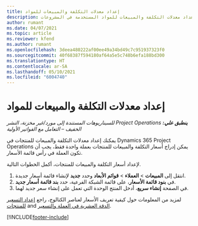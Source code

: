 ```yaml
---
title: إعداد معدلات التكلفة والمبيعات للمواد
description: يوفر هذا الموضوع معلومات حول كيفية إعداد معدلات التكلفة والمبيعات للمواد‬ المستخدمة في المشروعات.
author: rumant
ms.date: 04/07/2021
ms.topic: article
ms.reviewer: kfend
ms.author: rumant
ms.openlocfilehash: 3deea480222af00ee49a34bd49c7c951937323f0
ms.sourcegitcommit: 40f68387f594180af64a5e5c748b6efa188bd300
ms.translationtype: HT
ms.contentlocale: ar-SA
ms.lasthandoff: 05/10/2021
ms.locfileid: "6004740"
---
```

# <a name="set-up-cost-and-sales-rates-for-materials"></a>إعداد معدلات التكلفة والمبيعات للمواد

_**ينطبق علي:** ‏‫Project Operations للسيناريوهات المستندة إلى مورد/غير مخزنة‬، ‏‫النشر الخفيف – التعامل مع الفواتير الأولية‬_

يمكنك إعداد معدلات التكلفة والمبيعات للمنتجات في Dynamics 365 Project Operations يمكن إدراج أسعار التكلفة والمبيعات للمنتجات بعملة واحدة فقط، يجب أن تكون العملة في رأس قائمة الأسعار.

لإعداد أسعار التكلفة والمبيعات للمنتجات، أكمل الخطوات التالية. 

1. انتقل إلى **المبيعات** > **العملاء** > **قوائم الأبعاد** وحدد **جديد** لإنشاء قائمة أسعار جديدة. 
2. في **بنود قائمة الأسعار**، على قائمة الشبكة الفرعية، حدد **بند قائمة أسعار جديد**. 
3. في الصفحة **إنشاء سريع**، أدخل المنتج الوحدة التي تعمل على إنشاء سعر جديد لهما.

لمزيد من المعلومات حول كيفية تعريف الأسعار لعناصر الكتالوج، راجع [إعداد التسعير للمنتجات](/dynamics365/sales-enterprise/create-price-lists-price-list-items-define-pricing-products.md) and [الدقة العشرية في العملة والتسعير](/dynamics365/sales-enterprise/decimal-precision-currency-pricing.md).

[!INCLUDE[footer-include](../includes/footer-banner.md)]
